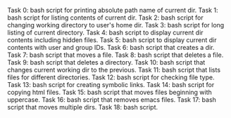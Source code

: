 Task 0: bash script for printing absolute path name of current dir.
Task 1: bash script for listing contents of current dir.
Task 2: bash script for changing working directory to user's home dir.
Task 3: bash script for long listing of current directory.
Task 4: bash script to display current dir contents including hidden files.
Task 5: bash script to display current dir contents with user and group IDs.
Task 6: bash script that creates a dir.
Task 7: bash script that moves a file.
Task 8: bash script that deletes a file.
Task 9: bash script that deletes a directory.
Task 10: bash script that changes current working dir to the previous.
Task 11: bash script that lists files for different directories.
Task 12: bash script for checking file type.
Task 13: bash script for creating symbolic links.
Task 14: bash script for copying html files.
Task 15: bash script that moves files beginning with uppercase.
Task 16: bash script that removes emacs files.
Task 17: bash script that moves multiple dirs.
Task 18: bash script.
